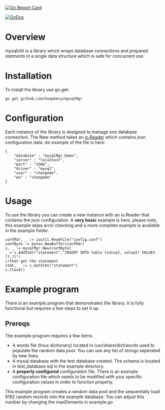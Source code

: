 [![Go Report Card](https://goreportcard.com/badge/github.com/koepkeca/mysqlUtil)](https://goreportcard.com/report/github.com/koepkeca/mysqlMgr)

[![GoDoc](https://godoc.org/github.com/koepkeca/mysqlMgr?status.svg)](https://godoc.org/github.com/koepkeca/mysqlMgr)

# Overview

mysqlUtil is a library which wraps database connections and prepared statments in a single data structure which is safe for concurrent use.

# Installation

To install the library use go get:

```
go get github.com/koepkeca/mysqlMgr
```

# Configuration

Each instance of the library is designed to manage one database connection. The New method takes an [io.Reader](https://godoc.org/io#Reader) which contains json configuration data. An example of the file is here:

```
{
    "database" : "mysqlMgr_Demo",
    "server" : "localhost",
    "port" : "3306",
    "driver" : "mysql",
    "user" : "changeme",
    "pw" : "changeme"
}
```
# Usage

To use the library you can create a new instance with an io.Reader that contains the json configuration. A **very basic** example is here, please note, this example skips error checking and a more complete example is available in the example folder.

```
confRdr, _ := ioutil.ReadFile("config.conf")
confByte := bytes.NewBuffer(confRdr)
s, _ := mysqlMgr.New(confByte)
_ = s.AddStmt("statement","INSERT INTO table (value1, value2) VALUES (?,?)")
//then get the statement
stmt, _ := s.GetStmt("statement")
s.Close()
```

# Example program

There is an example program that demonstrates the library. It is fully functional but requires a few steps to set it up.

## Prereqs

The example program requires a few items.

* A words file (linux dictionary) located in /usr/share/dict/words used to populate the random data pool. You can use any list of strings seperated by new lines.
* A mysql database with the test database created. The schema is located in test_database.sql in the example directory.
* A **properly configured** configuration file. There is an example configuration file which needs to be modified with your specific configuration values in order to function properly.

This example program creates a random data pool and the sequentially load 8192 random records into the example database. You can adjust this number by changing the maxElements in example.go

